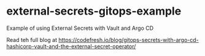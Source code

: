 # external-secrets-gitops-example
Example of using External Secrets with Vault and Argo CD

Read teh full blog at https://codefresh.io/blog/gitops-secrets-with-argo-cd-hashicorp-vault-and-the-external-secret-operator/
